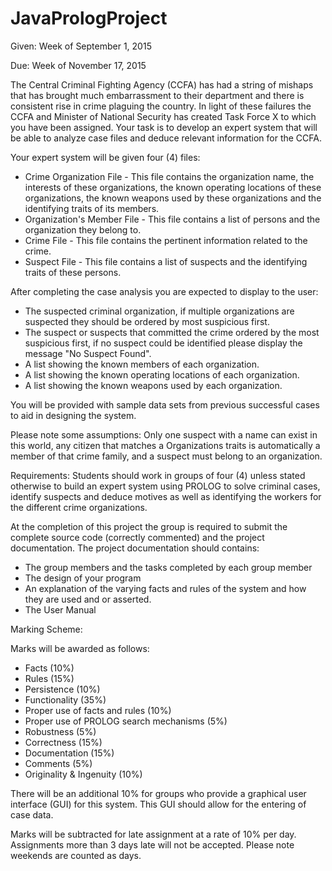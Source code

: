 # JavaPrologProject

Given: Week of September 1, 2015

Due: Week of November 17, 2015

The Central Criminal Fighting Agency (CCFA) has had a string of mishaps that has brought much embarrassment to their department and there is consistent rise in crime plaguing the country.
In light of these failures the CCFA and Minister of National Security has created Task Force X to which you have been assigned. Your task is to develop an expert system that will be able to analyze case files and deduce relevant information for the CCFA.

Your expert system will be given four (4) files:
* Crime Organization File - This file contains the organization name, the interests of these organizations, the known operating locations of these organizations, the known weapons used by these organizations and the identifying traits of its members.
* Organization's Member File - This file contains a list of persons and the organization they belong to.
* Crime File - This file contains the pertinent information related to the crime.
* Suspect File - This file contains a list of suspects and the identifying traits of these persons.

After completing the case analysis you are expected to display to the user:
* The suspected criminal organization, if multiple organizations are suspected they should be ordered by most suspicious first.
* The suspect or suspects that committed the crime ordered by the most suspicious first, if no suspect could be identified please display the message "No Suspect Found".
* A list showing the known members of each organization.
* A list showing the known operating locations of each organization.
* A list showing the known weapons used by each organization.

You will be provided with sample data sets from previous successful cases to aid in designing the system.

Please note some assumptions: Only one suspect with a name can exist in this world, any citizen that matches a Organizations traits is automatically a member of that crime family, and a suspect must belong to an organization.

Requirements:
Students should work in groups of four (4) unless stated otherwise to build an expert system using PROLOG to solve criminal cases, identify suspects and deduce motives as well as identifying the workers for the different crime organizations.

At the completion of this project the group is required to submit the complete source code (correctly commented) and the project documentation. The project documentation should contains:
* The group members and the tasks completed by each group member
* The design of your program
* An explanation of the varying facts and rules of the system and how they are used and or asserted.
* The User Manual

Marking Scheme:

Marks will be awarded as follows:
* Facts (10%)
* Rules (15%)
* Persistence (10%)
* Functionality (35%)
* Proper use of facts and rules (10%)
* Proper use of PROLOG search mechanisms (5%)
* Robustness (5%)
* Correctness (15%)
* Documentation (15%)
* Comments (5%)
* Originality & Ingenuity (10%)

There will be an additional 10% for groups who provide a graphical user interface (GUI) for this system. This GUI should allow for the entering of case data.

Marks will be subtracted for late assignment at a rate of 10% per day. Assignments more than 3 days late will not be accepted. Please note weekends are counted as days.
